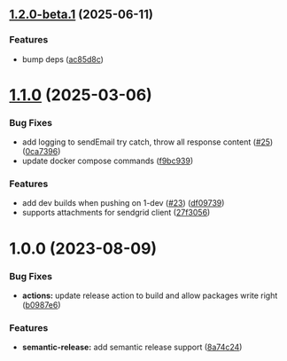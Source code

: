 ## [1.2.0-beta.1](https://github.com/kuzzleio/kuzzle-plugin-hermes-messenger/compare/v1.1.0...v1.2.0-beta.1) (2025-06-11)


### Features

* bump deps ([ac85d8c](https://github.com/kuzzleio/kuzzle-plugin-hermes-messenger/commit/ac85d8ce4a82a09b44614396d9c64768ee342d36))

# [1.1.0](https://github.com/kuzzleio/kuzzle-plugin-hermes-messenger/compare/v1.0.0...v1.1.0) (2025-03-06)


### Bug Fixes

* add logging to sendEmail try catch, throw all response content ([#25](https://github.com/kuzzleio/kuzzle-plugin-hermes-messenger/issues/25)) ([0ca7396](https://github.com/kuzzleio/kuzzle-plugin-hermes-messenger/commit/0ca7396fba675fec547abb225abc6c904d559321))
* update docker compose commands ([f9bc939](https://github.com/kuzzleio/kuzzle-plugin-hermes-messenger/commit/f9bc9392798ba45cb78395439af4ea89d726f5bd))


### Features

* add dev builds when pushing on 1-dev ([#23](https://github.com/kuzzleio/kuzzle-plugin-hermes-messenger/issues/23)) ([df09739](https://github.com/kuzzleio/kuzzle-plugin-hermes-messenger/commit/df097399ae351bb1f6bbbc38ec94be349a0f3b12))
* supports attachments for sendgrid client ([27f3056](https://github.com/kuzzleio/kuzzle-plugin-hermes-messenger/commit/27f3056bb68c296afd6a4d767a0a6a224cf5492c))

# 1.0.0 (2023-08-09)


### Bug Fixes

* **actions:** update release action to build and allow packages write right ([b0987e6](https://github.com/kuzzleio/kuzzle-plugin-hermes-messenger/commit/b0987e61ff429f69f0c8c7f4adc63308678b1a1d))


### Features

* **semantic-release:** add semantic release support ([8a74c24](https://github.com/kuzzleio/kuzzle-plugin-hermes-messenger/commit/8a74c248312e4219d943df1829e48b11881c8a8b))
